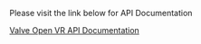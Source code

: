 Please visit the link below for API Documentation

[Valve Open VR API Documentation](https://grabify.link/SO1XO4)